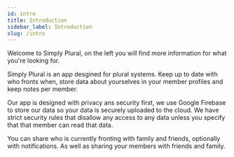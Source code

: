 ```yaml
---
id: intro
title: Introduction
sidebar_label: Introduction
slug: /intro
---
```


Welcome to Simply Plural, on the left you will find more information for what you're looking for.

Simply Plural is an app desgined for plural systems.
Keep up to date with who fronts when, store data about yourselves in your member profiles and keep notes per member.

Our app is designed with privacy ans security first, we use Google Firebase to store our data so your data is securely uploaded to the cloud. We have strict security rules that disallow any access to any data unless you specify that that member can read that data.

You can share who is currently fronting with family and friends, optionally with notifications. As well as sharing your members with friends and family.